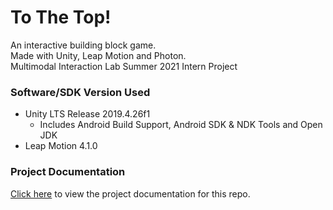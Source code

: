 # To The Top!
An interactive building block game. 
<br />Made with Unity, Leap Motion and Photon.
<br />Multimodal Interaction Lab Summer 2021 Intern Project

### Software/SDK Version Used
* Unity LTS Release 2019.4.26f1 
  * Includes Android Build Support, Android SDK & NDK Tools and Open JDK 
* Leap Motion 4.1.0   

### Project Documentation
[Click here](https://docs.google.com/document/d/1VIEHiWTcGf_kU55rJpSG3sFLAxhqiPzs4Z60hx_xhLE/edit?usp=sharing) to view the project documentation for this repo.
